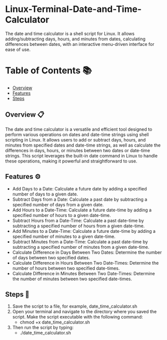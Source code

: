 # Linux-Terminal-Date-and-Time-Calculator
The date and time calculator is a shell script for Linux. It allows adding/subtracting days, hours, and minutes from dates, calculating differences between dates, with an interactive menu-driven interface for ease of use.

# Table of Contents 📚

- [Overview](https://github.com/NisalWick2002/BreadcrumbsLinux-Terminal-Date-and-Time-Calculator?tab=readme-ov-file#overview-)
- [Features](https://github.com/NisalWick2002/BreadcrumbsLinux-Terminal-Date-and-Time-Calculator?tab=readme-ov-file#features-%EF%B8%8F)
- [Steps](https://github.com/NisalWick2002/BreadcrumbsLinux-Terminal-Date-and-Time-Calculator?tab=readme-ov-file#steps-%EF%B8%8F)


## Overview 📋

The date and time calculator is a versatile and efficient tool designed to perform various operations on dates and date-time strings using shell scripting in Linux. It allows users to add or subtract days, hours, and minutes from specified dates and date-time strings, as well as calculate the differences in days, hours, or minutes between two dates or date-time strings. This script leverages the built-in date command in Linux to handle these operations, making it powerful and straightforward to use.

## Features ⚙️

- Add Days to a Date: Calculate a future date by adding a specified number of days to a given date.
- Subtract Days from a Date: Calculate a past date by subtracting a specified number of days from a given date.
- Add Hours to a Date-Time: Calculate a future date-time by adding a specified number of hours to a given date-time.
- Subtract Hours from a Date-Time: Calculate a past date-time by subtracting a specified number of hours from a given date-time.
- Add Minutes to a Date-Time: Calculate a future date-time by adding a specified number of minutes to a given date-time.
- Subtract Minutes from a Date-Time: Calculate a past date-time by subtracting a specified number of minutes from a given date-time.
- Calculate Difference in Days Between Two Dates: Determine the number of days between two specified dates.
- Calculate Difference in Hours Between Two Date-Times: Determine the number of hours between two specified date-times.
- Calculate Difference in Minutes Between Two Date-Times: Determine the number of minutes between two specified date-times.

## Steps 👣
1. Save the script to a file, for example, date_time_calculator.sh
2. Open your terminal and navigate to the directory where you saved the script. Make the script executable with the following command:
     - chmod +x date_time_calculator.sh
3. Then run the script by typing:
     - ./date_time_calculator.sh
